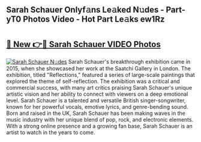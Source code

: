 ## Sarah Schauer Onlyf𝚊ns Le𝚊ked N𝚞des - Part-yT0 Photos Video - Hot Part Le𝚊ks ew1Rz

# <h2><a href="http://ab40156.deff.icu/?id=Sarah+Schauer">🔗 New 👉🔴 Sarah Schauer VIDEO Photos</a></h2>

[![Sarah Schauer N𝚞des](https://i.imgur.com/rIISA9y.gif)](http://ab40156.deff.icu/?id=Sarah+Schauer)
Sarah Schauer's breakthrough exhibition came in 2015, when she showcased her work at the Saatchi Gallery in London. The exhibition, titled "Reflections," featured a series of large-scale paintings that explored the theme of self-reflection. The exhibition was a critical and commercial success, with many art critics praising Sarah Schauer's unique artistic vision and her ability to connect with viewers on a deep emotional level. Sarah Schauer is a talented and versatile British singer-songwriter, known for her powerful vocals, emotive lyrics, and genre-bending sound. Born and raised in the UK, Sarah Schauer has been making waves in the music industry with her unique blend of pop, rock, and electronic elements. With a strong online presence and a growing fan base, Sarah Schauer is an artist to watch in the years to come.
